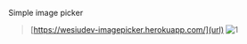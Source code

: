 Simple image picker
>[https://wesiudev-imagepicker.herokuapp.com/](url)
![1](https://user-images.githubusercontent.com/116749810/199295940-2bf7ba78-8d13-4035-a9a9-2062dc79edb7.gif)
